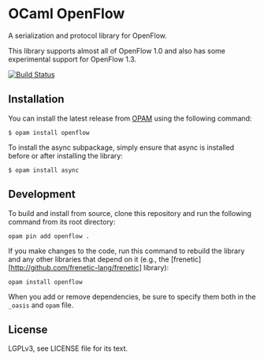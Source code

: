 OCaml OpenFlow
==============

A serialization and protocol library for OpenFlow.

This library supports almost all of OpenFlow 1.0 and also has some experimental
support for OpenFlow 1.3.

[![Build Status](https://travis-ci.org/frenetic-lang/ocaml-openflow.png)](https://travis-ci.org/frenetic-lang/ocaml-openflow)


Installation
------------

You can install the latest release from [OPAM](http://opam.ocamlpro.com/) using
the following command:

    $ opam install openflow

To install the async subpackage, simply ensure that async is installed before
or after installing the library:

    $ opam install async

Development
-----------

To build and install from source, clone this repository and run the following
command from its root directory:

    opam pin add openflow .


If you make changes to the code, run this command to rebuild the library and
any other libraries that depend on it (e.g., the
[frenetic][http://github.com/frenetic-lang/frenetic] library):

    opam install openflow

When you add or remove dependencies, be sure to specify them both in the
`_oasis` and `opam` file.

License
-------

LGPLv3, see LICENSE file for its text.
